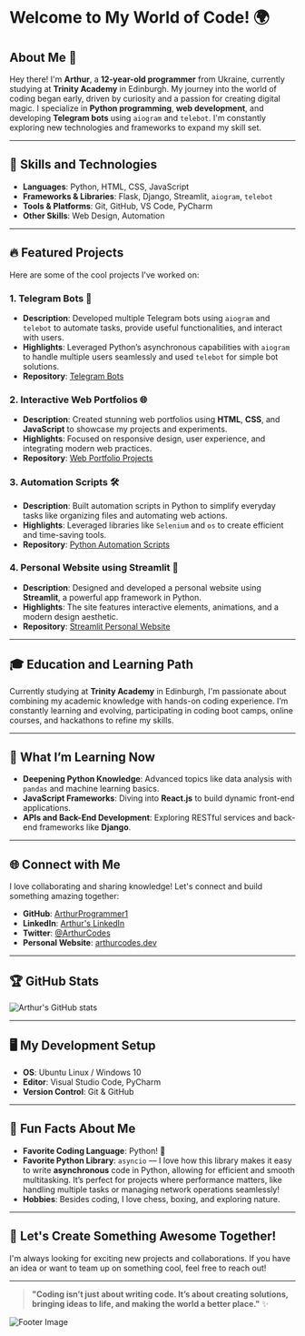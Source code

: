 # Welcome to My World of Code! 🌍

## About Me 👋

Hey there! I'm **Arthur**, a **12-year-old programmer** from Ukraine, currently studying at **Trinity Academy** in Edinburgh. My journey into the world of coding began early, driven by curiosity and a passion for creating digital magic. I specialize in **Python programming**, **web development**, and developing **Telegram bots** using `aiogram` and `telebot`. I'm constantly exploring new technologies and frameworks to expand my skill set.

---

## 🚀 Skills and Technologies

- **Languages**: Python, HTML, CSS, JavaScript
- **Frameworks & Libraries**: Flask, Django, Streamlit, `aiogram`, `telebot`
- **Tools & Platforms**: Git, GitHub, VS Code, PyCharm
- **Other Skills**: Web Design, Automation

---

## 🔥 Featured Projects

Here are some of the cool projects I've worked on:

### 1. **Telegram Bots** 🤖
- **Description**: Developed multiple Telegram bots using `aiogram` and `telebot` to automate tasks, provide useful functionalities, and interact with users.
- **Highlights**: Leveraged Python’s asynchronous capabilities with `aiogram` to handle multiple users seamlessly and used `telebot` for simple bot solutions.
- **Repository**: [Telegram Bots](https://github.com/ArthurProgrammer1/telegram-bots)

### 2. **Interactive Web Portfolios** 🌐
- **Description**: Created stunning web portfolios using **HTML**, **CSS**, and **JavaScript** to showcase my projects and experiments.
- **Highlights**: Focused on responsive design, user experience, and integrating modern web practices.
- **Repository**: [Web Portfolio Projects](https://github.com/ArthurProgrammer1/web-portfolio)

### 3. **Automation Scripts** 🛠️
- **Description**: Built automation scripts in Python to simplify everyday tasks like organizing files and automating web actions.
- **Highlights**: Leveraged libraries like `Selenium` and `os` to create efficient and time-saving tools.
- **Repository**: [Python Automation Scripts](https://github.com/ArthurProgrammer1/automation-scripts)

### 4. **Personal Website using Streamlit** 🌟
- **Description**: Designed and developed a personal website using **Streamlit**, a powerful app framework in Python.
- **Highlights**: The site features interactive elements, animations, and a modern design aesthetic.
- **Repository**: [Streamlit Personal Website](https://github.com/ArthurProgrammer1/streamlit-website)

---

## 🎓 Education and Learning Path

Currently studying at **Trinity Academy** in Edinburgh, I'm passionate about combining my academic knowledge with hands-on coding experience. I’m constantly learning and evolving, participating in coding boot camps, online courses, and hackathons to refine my skills.

---

## 🌱 What I’m Learning Now

- **Deepening Python Knowledge**: Advanced topics like data analysis with `pandas` and machine learning basics.
- **JavaScript Frameworks**: Diving into **React.js** to build dynamic front-end applications.
- **APIs and Back-End Development**: Exploring RESTful services and back-end frameworks like **Django**.

---

## 🌐 Connect with Me

I love collaborating and sharing knowledge! Let's connect and build something amazing together:

- **GitHub**: [ArthurProgrammer1](https://github.com/ArthurProgrammer1)
- **LinkedIn**: [Arthur's LinkedIn](https://www.linkedin.com/in/arthurprogrammer1)
- **Twitter**: [@ArthurCodes](https://twitter.com/ArthurCodes)
- **Personal Website**: [arthurcodes.dev](https://arthurcodes.dev)

---

## 🏆 GitHub Stats

![Arthur's GitHub stats](https://github-readme-stats.vercel.app/api?username=ArthurProgrammer1&show_icons=true&theme=radical)

---

## 🖥️ My Development Setup

- **OS**: Ubuntu Linux / Windows 10
- **Editor**: Visual Studio Code, PyCharm
- **Version Control**: Git & GitHub

---

## 🧠 Fun Facts About Me

- **Favorite Coding Language**: Python! 🐍
- **Favorite Python Library**: `asyncio` — I love how this library makes it easy to write **asynchronous** code in Python, allowing for efficient and smooth multitasking. It’s perfect for projects where performance matters, like handling multiple tasks or managing network operations seamlessly!
- **Hobbies**: Besides coding, I love chess, boxing, and exploring nature.

---

## 🌈 Let's Create Something Awesome Together!

I'm always looking for exciting new projects and collaborations. If you have an idea or want to team up on something cool, feel free to reach out!

---

> **"Coding isn’t just about writing code. It’s about creating solutions, bringing ideas to life, and making the world a better place."** ✨

![Footer Image](https://images.unsplash.com/photo-1519330267732-4b7b9e3a68f0)

